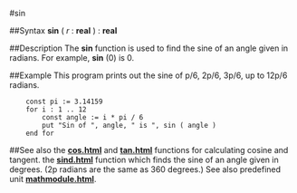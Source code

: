 
#sin

##Syntax
**sin** ( *r* : **real** ) : **real**



##Description
The **sin** function is used to find the sine of an angle given in radians. For example, **sin** (0) is 0.



##Example
This program prints out the sine of p/6, 2p/6, 3p/6, up to 12p/6 radians.


        const pi := 3.14159
        for i : 1 .. 12
            const angle := i * pi / 6
            put "Sin of ", angle, " is ", sin ( angle )
        end for
##See also
the **[cos.html](cos)** and **[tan.html](tan)** functions for calculating cosine and tangent.
the **[sind.html](sind)** function which finds the sine of an angle given in degrees. (2p radians are the same as 360 degrees.)
See also predefined unit **[mathmodule.html](Math)**.


